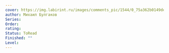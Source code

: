 ```yaml
---
cover: https://img.labirint.ru/images/comments_pic/1544/0_75a362b0149dee703901db17fb75edf2_1446226296.jpg
author: Михаил Булгаков
Series: 
Order: 
rating: 
Status: ToRead
Finished: ""
Level:
---
```








